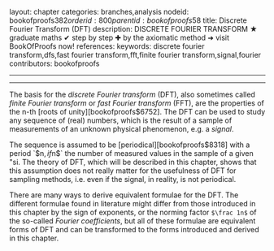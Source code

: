 layout: chapter
categories: branches,analysis
nodeid: bookofproofs$382
orderid: 800
parentid: bookofproofs$58
title: Discrete Fourier Transform (DFT)
description: DISCRETE FOURIER TRANSFORM ★ graduate maths ✔ step by step ✚ by the axiomatic method ➜ visit BookOfProofs now!
references: 
keywords: discrete fourier transform,dfs,fast fourier transform,fft,finite fourier transform,signal,fourier
contributors: bookofproofs

---


---

The basis for the _discrete Fourier transform_ (DFT), also sometimes called _finite Fourier transform_ or _fast Fourier transform_ (FFT), are the properties of the n-th [roots of unity][bookofproofs$6752]. The DFT can be used to study any sequence of (real) numbers, which is the result of a sample of measurements of an unknown physical phenomenon, e.g. a _signal_.

The sequence is assumed to be [periodical][bookofproofs$8318] with a period `$n$`, if `$n$` the number of measured values in the sample of a given "si. The theory of DFT, which will be described in this chapter, shows that this assumption does not really matter for the usefulness of DFT for sampling methods, i.e. even if the signal, in reality, is not periodical.

There are many ways to derive equivalent formulae for the DFT. The different formulae found in literature might differ from those introduced in this chapter by the sign of exponents, or the norming factor `$\frac 1n$` of the so-called _Fourier coefficients_, but all of these formulae are equivalent forms of DFT and can be transformed to the forms introduced and derived in this chapter.
